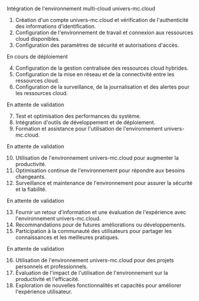 Intégration de l'environnement multi-cloud univers-mc.cloud 

1. Création d'un compte univers-mc.cloud et vérification de l'authenticité des informations d'identification.
2. Configuration de l'environnement de travail et connexion aux ressources cloud disponibles.
3. Configuration des paramètres de sécurité et autorisations d'accès.

En cours de déploiement 

4. Configuration de la gestion centralisée des ressources cloud hybrides.
5. Configuration de la mise en réseau et de la connectivité entre les ressources cloud.
6. Configuration de la surveillance, de la journalisation et des alertes pour les ressources cloud.

En attente de validation 

7. Test et optimisation des performances du système.
8. Intégration d'outils de développement et de déploiement.
9. Formation et assistance pour l'utilisation de l'environnement univers-mc.cloud.

En attente de validation 

10. Utilisation de l'environnement univers-mc.cloud pour augmenter la productivité.
11. Optimisation continue de l'environnement pour répondre aux besoins changeants.
12. Surveillance et maintenance de l'environnement pour assurer la sécurité et la fiabilité.

En attente de validation 

13. Fournir un retour d'information et une évaluation de l'expérience avec l'environnement univers-mc.cloud.
14. Recommandations pour de futures améliorations ou développements.
15. Participation à la communauté des utilisateurs pour partager les connaissances et les meilleures pratiques.

En attente de validation 

16. Utilisation de l'environnement univers-mc.cloud pour des projets personnels et professionnels.
17. Évaluation de l'impact de l'utilisation de l'environnement sur la productivité et l'efficacité.
18. Exploration de nouvelles fonctionnalités et capacités pour améliorer l'expérience utilisateur.

